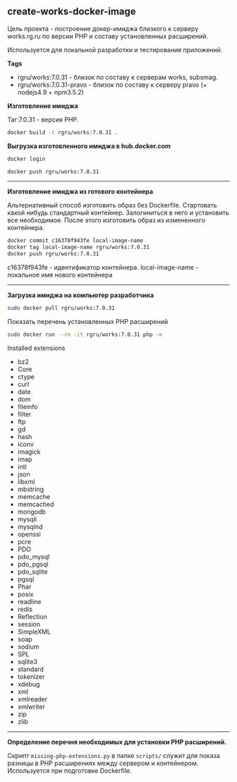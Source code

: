 create-works-docker-image
-----------------------

Цель проекта - построение докер-имиджа близкого к серверу works.rg.ru по версии PHP и составу установленных расширений.


Используется для локальной разработки и тестирования приложений.


**Tags**

* rgru/works:7.0.31 - близок по составу к серверам works, subsmag.
* rgru/works:7.0.31-pravo - близок по составу к серверу pravo (+ nodejs4.9 + npm3.5.2)



**Изготовление имиджа**

Таг:7.0.31 - версия PHP.


```sh
docker build -t rgru/works:7.0.31 .
```

**Выгрузка изготовленного имиджа в hub.docker.com**

```sh
docker login

docker push rgru/works:7.0.31
```


-----------------------
**Изготовление имиджа из готового контейнера**

Альтернативный способ изготовить образ без Dockerfile.
Стартовать какой нибудь стандартный контейнер. Залогиниться в него и установить все необходимое.
После этого изготовить образ из измененного контейнера. 

```sh
docker commit c16378f943fe local-image-name
docker tag local-image-name rgru/works:7.0.31
docker push rgru/works:7.0.31

```

c16378f943fe - идентификатор контейнера.
local-image-name - локальное имя нового контейнера



----------------------


**Загрузка имиджа на компьютер разработчика**


```sh
sudo docker pull rgru/works:7.0.31
```

Показать перечень установленных PHP расширений

```sh
sudo docker run --rm -it rgru/works:7.0.31 php -m
```

Installed extensions
 - bz2
 - Core
 - ctype
 - curl
 - date
 - dom
 - fileinfo
 - filter
 - ftp
 - gd
 - hash
 - iconv
 - imagick
 - imap
 - intl
 - json
 - libxml
 - mbstring
 - memcache
 - memcached
 - mongodb
 - mysqli
 - mysqlnd
 - openssl
 - pcre
 - PDO
 - pdo_mysql
 - pdo_pgsql
 - pdo_sqlite
 - pgsql
 - Phar
 - posix
 - readline
 - redis
 - Reflection
 - session
 - SimpleXML
 - soap
 - sodium
 - SPL
 - sqlite3
 - standard
 - tokenizer
 - xdebug
 - xml
 - xmlreader
 - xmlwriter
 - zip
 - zlib

--------------------



**Определение перечня необходимых для установки PHP расширений.**


Скрипт `missing-php-extensions.py` в папке `scripts/` служит для показа разницы в PHP расширениях между сервером и контейнером.
Используется при подготовке Dockerfile.
